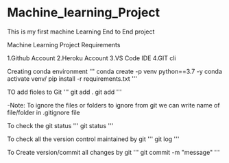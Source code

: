 # Machine_learning_Project
This is my first machine Learning End to End project

Machine Learning Project 
Requirements 

1.Github Account
2.Heroku Account
3.VS Code IDE
4.GIT cli 

Creating conda environment 
'''
conda create -p venv python==3.7 -y
conda activate venv/
pip install -r requirements.txt
'''

TO add fioles to Git 
'''
git add . 
git add <filename>
'''

-Note: To ignore the files or folders to ignore from git we can write name of file/folder in .gitignore file 

To check the git status
'''
git status 
'''

To check all the version control maintained by git
'''
git log 
'''

To Create version/commit all changes by git 
'''
git commit -m "message"
'''
